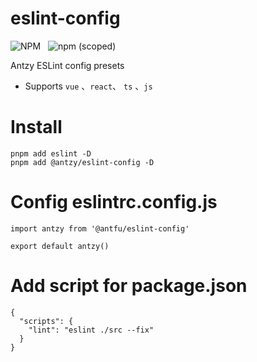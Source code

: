 # eslint-config
![NPM](https://img.shields.io/npm/l/@antzy/eslint-config) &nbsp;
![npm (scoped)](https://img.shields.io/npm/v/@antzy/eslint-config?color=%20) <br/>

Antzy ESLint config presets

-  Supports `vue` 、`react`、 `ts` 、`js`

# Install
```
pnpm add eslint -D
pnpm add @antzy/eslint-config -D
```

# Config eslintrc.config.js
```
import antzy from '@antfu/eslint-config'

export default antzy()
```
# Add script for package.json
```
{
  "scripts": {
    "lint": "eslint ./src --fix"
  }
}
```
